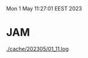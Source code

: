 Mon  1 May 11:27:01 EEST 2023
# JAM
<a href='./cache/202305/01_11.log'>./cache/202305/01_11.log</a>
